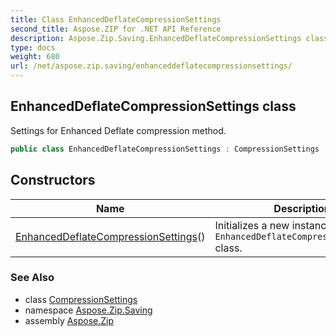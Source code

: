```yaml
---
title: Class EnhancedDeflateCompressionSettings
second_title: Aspose.ZIP for .NET API Reference
description: Aspose.Zip.Saving.EnhancedDeflateCompressionSettings class. Settings for Enhanced Deflate compression method
type: docs
weight: 680
url: /net/aspose.zip.saving/enhanceddeflatecompressionsettings/
---
```

## EnhancedDeflateCompressionSettings class

Settings for Enhanced Deflate compression method.

```csharp
public class EnhancedDeflateCompressionSettings : CompressionSettings
```

## Constructors

| Name | Description |
| --- | --- |
| [EnhancedDeflateCompressionSettings](enhanceddeflatecompressionsettings/)() | Initializes a new instance of the `EnhancedDeflateCompressionSettings` class. |

### See Also

* class [CompressionSettings](../compressionsettings/)
* namespace [Aspose.Zip.Saving](../../aspose.zip.saving/)
* assembly [Aspose.Zip](../../)



